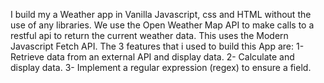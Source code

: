 I build my a Weather app in Vanilla Javascript, css and HTML without the use of any libraries. 
We use the Open Weather Map API to make calls to a restful api to return the current weather data. This uses the Modern Javascript Fetch API.
The 3 features that i used to build this App are:
   1- Retrieve data from an external API and display data.
   2- Calculate and display data.
   3- Implement a regular expression (regex) to ensure a field.

